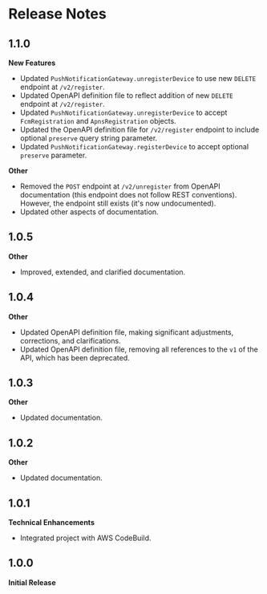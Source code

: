 # Release Notes

## 1.1.0
**New Features**

* Updated `PushNotificationGateway.unregisterDevice` to use new `DELETE` endpoint at `/v2/register`.
* Updated OpenAPI definition file to reflect addition of new `DELETE` endpoint at `/v2/register`.
* Updated `PushNotificationGateway.unregisterDevice` to accept `FcmRegistration` and `ApnsRegistration` objects.
* Updated the OpenAPI definition file for `/v2/register` endpoint to include optional `preserve` query string parameter.
* Updated `PushNotificationGateway.registerDevice` to accept optional `preserve` parameter.

**Other**

* Removed the `POST` endpoint at `/v2/unregister` from OpenAPI documentation (this endpoint does not follow REST conventions). However, the endpoint still exists (it's now undocumented).
* Updated other aspects of documentation.

## 1.0.5
**Other**

* Improved, extended, and clarified documentation.

## 1.0.4
**Other**

* Updated OpenAPI definition file, making significant adjustments, corrections, and clarifications.
* Updated OpenAPI definition file, removing all references to the ```v1``` of the API, which has been deprecated.

## 1.0.3
**Other**

* Updated documentation.

## 1.0.2
**Other**

* Updated documentation.

## 1.0.1
**Technical Enhancements**

* Integrated project with AWS CodeBuild.

## 1.0.0
**Initial Release**
